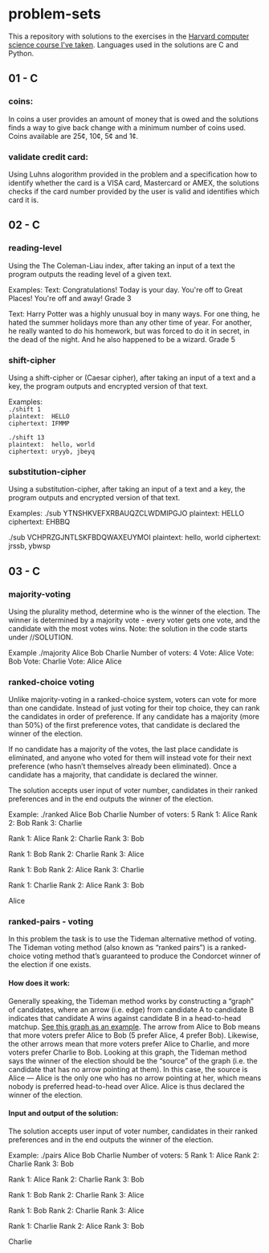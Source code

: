 # problem-sets
This a repository with solutions to the exercises in the [Harvard computer science course I've taken](https://www.edx.org/course/cs50s-introduction-to-computer-science). Languages used in the solutions are C and Python.


## 01 - C
### coins:
In coins a user provides an amount of money that is owed and the solutions finds a way to give back change with a minimum number of coins used. Coins available are 25¢, 10¢, 5¢ and 1¢.

### validate credit card:
Using Luhns alogorithm provided in the problem and a specification how to identify whether the card is a VISA card, Mastercard or AMEX, the solutions checks if the card number provided by the user is valid and identifies which card it is.

## 02 - C

### reading-level
Using the The Coleman-Liau index, after taking an input of a text the program outputs the reading level of a given text. 

Examples:
Text: Congratulations! Today is your day. You're off to Great Places! You're off and away!
Grade 3

Text: Harry Potter was a highly unusual boy in many ways. For one thing, he hated the summer holidays more than any other time of year. For another, he really wanted to do his homework, but was forced to do it in secret, in the dead of the night. And he also happened to be a wizard.
Grade 5

### shift-cipher
Using a shift-cipher or (Caesar cipher), after taking an input of a text and a key, the program outputs and encrypted version of that text.

Examples:<br/>
`./shift 1`<br/>
`plaintext:  HELLO`<br/>
`ciphertext: IFMMP`

`./shift 13`<br/>
`plaintext:  hello, world`<br/>
`ciphertext: uryyb, jbeyq`

### substitution-cipher
Using a substitution-cipher, after taking an input of a text and a key, the program outputs and encrypted version of that text.

Examples:
./sub YTNSHKVEFXRBAUQZCLWDMIPGJO
plaintext:  HELLO
ciphertext: EHBBQ

./sub VCHPRZGJNTLSKFBDQWAXEUYMOI
plaintext:  hello, world
ciphertext: jrssb, ybwsp

## 03 - C
### majority-voting
Using the plurality method, determine who is the winner of the election. The winner is determined by a majority vote - every voter gets one vote, and the candidate with the most votes wins. 
Note: the solution in the code starts under //SOLUTION.

Example
./majority Alice Bob Charlie
Number of voters: 4
Vote: Alice
Vote: Bob
Vote: Charlie
Vote: Alice
Alice

### ranked-choice voting
Unlike majority-voting in a ranked-choice system, voters can vote for more than one candidate. Instead of just voting for their top choice, they can rank the candidates in order of preference. If any candidate has a majority (more than 50%) of the first preference votes, that candidate is declared the winner of the election. 

If no candidate has a majority of the votes, the last place candidate is eliminated, and anyone who voted for them will instead vote for their next preference (who hasn’t themselves already been eliminated). Once a candidate has a majority, that candidate is declared the winner.

The solution accepts user input of voter number, candidates in their ranked preferences and in the end outputs the winner of the election.

Example:
./ranked Alice Bob Charlie
Number of voters: 5
Rank 1: Alice
Rank 2: Bob
Rank 3: Charlie

Rank 1: Alice
Rank 2: Charlie
Rank 3: Bob

Rank 1: Bob
Rank 2: Charlie
Rank 3: Alice

Rank 1: Bob
Rank 2: Alice
Rank 3: Charlie

Rank 1: Charlie
Rank 2: Alice
Rank 3: Bob

Alice

### ranked-pairs - voting
In this problem the task is to use the Tideman alternative method of voting. The Tideman voting method (also known as “ranked pairs”) is a ranked-choice voting method that’s guaranteed to produce the Condorcet winner of the election if one exists. 
#### How does it work:
Generally speaking, the Tideman method works by constructing a “graph” of candidates, where an arrow (i.e. edge) from candidate A to candidate B indicates that candidate A wins against candidate B in a head-to-head matchup. [See this graph as an example](https://cs50.harvard.edu/x/2020/psets/3/condorcet_graph_1.png). 
The arrow from Alice to Bob means that more voters prefer Alice to Bob (5 prefer Alice, 4 prefer Bob). Likewise, the other arrows mean that more voters prefer Alice to Charlie, and more voters prefer Charlie to Bob.
Looking at this graph, the Tideman method says the winner of the election should be the “source” of the graph (i.e. the candidate that has no arrow pointing at them). In this case, the source is Alice — Alice is the only one who has no arrow pointing at her, which means nobody is preferred head-to-head over Alice. Alice is thus declared the winner of the election.
#### Input and output of the solution:
The solution accepts user input of voter number, candidates in their ranked preferences and in the end outputs the winner of the election.

Example:
./pairs Alice Bob Charlie
Number of voters: 5
Rank 1: Alice
Rank 2: Charlie
Rank 3: Bob

Rank 1: Alice
Rank 2: Charlie
Rank 3: Bob

Rank 1: Bob
Rank 2: Charlie
Rank 3: Alice

Rank 1: Bob
Rank 2: Charlie
Rank 3: Alice

Rank 1: Charlie
Rank 2: Alice
Rank 3: Bob

Charlie
